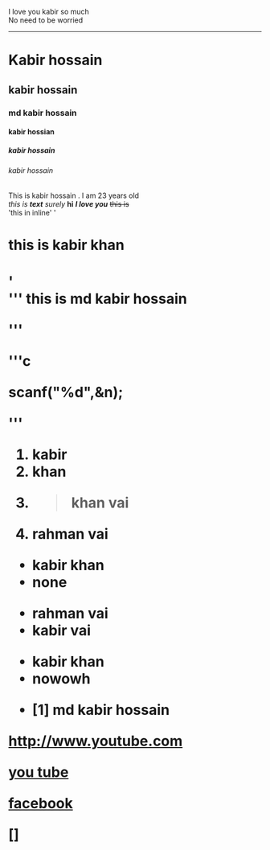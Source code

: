 <!-- Markdown Comment-->

I love you kabir so much  
No need to be worried
___
 #  Kabir hossain
 ## kabir hossain
 ### md kabir hossain
 #### kabir hossian
 ##### kabir hossain
 ###### kabir hossain

 This is kabir hossain . I am 23 years old  
  *this is **text** surely*
  **hi**
  ***I love you***
  ~~this is~~  
  'this in inline'
  '<h1> this is kabir khan <h1/>'
  <br>
   '''
   this is md kabir hossain

   '''

   '''c  

   scanf("%d",&n);

   '''

   1. kabir
   2. khan
   3. > khan vai
   4. rahman vai

   + kabir khan
   + none
   - rahman vai
   - kabir vai
   * kabir khan 
   * nowowh


   - [1] md kabir hossain

  http://www.youtube.com

[you tube](www.youtube.com)

[facebook][website line]

[website line]: www.facebook.com

[]